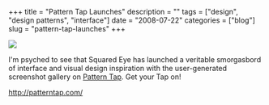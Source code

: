 +++
title = "Pattern Tap Launches"
description = ""
tags = ["design", "design patterns", "interface"]
date = "2008-07-22"
categories = ["blog"]
slug = "pattern-tap-launches"
+++



  <div class="notebook-screenshot"><a href="http://patterntap.com/"><img src="//konigi.com/media/bluga/wt48862bcf45793.jpg"/></a></div><p>I'm psyched to see that Squared Eye has launched a veritable smorgasbord of interface and visual design inspiration with the user-generated screenshot gallery on <a href="http://patterntap.com/">Pattern Tap</a>. Get your Tap on! </p>
    
  <a href="http://patterntap.com/">http://patterntap.com/</a>
